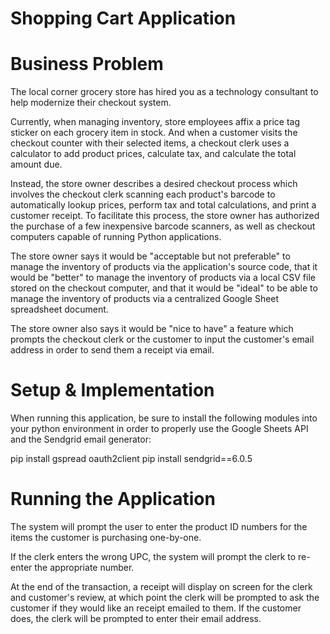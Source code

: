 # Shopping Cart Application

# Business Problem

The local corner grocery store has hired you as a technology consultant to help modernize their checkout system.

Currently, when managing inventory, store employees affix a price tag sticker on each grocery item in stock. And when a customer visits the checkout counter with their selected items, a checkout clerk uses a calculator to add product prices, calculate tax, and calculate the total amount due.

Instead, the store owner describes a desired checkout process which involves the checkout clerk scanning each product's barcode to automatically lookup prices, perform tax and total calculations, and print a customer receipt. To facilitate this process, the store owner has authorized the purchase of a few inexpensive barcode scanners, as well as checkout computers capable of running Python applications.

The store owner says it would be "acceptable but not preferable" to manage the inventory of products via the application's source code, that it would be "better" to manage the inventory of products via a local CSV file stored on the checkout computer, and that it would be "ideal" to be able to manage the inventory of products via a centralized Google Sheet spreadsheet document.

The store owner also says it would be "nice to have" a feature which prompts the checkout clerk or the customer to input the customer's email address in order to send them a receipt via email.

# Setup & Implementation

When running this application, be sure to install the following modules into your python environment in order to properly use the Google Sheets API and the Sendgrid email generator:

pip install gspread oauth2client
pip install sendgrid==6.0.5

# Running the Application

The system will prompt the user to enter the product ID numbers for the items the customer is purchasing one-by-one.

If the clerk enters the wrong UPC, the system will prompt the clerk to re-enter the appropriate number.

At the end of the transaction, a receipt will display on screen for the clerk and customer's review, at which point the clerk will be prompted to ask the customer if they would like an receipt emailed to them. If the customer does, the clerk will be prompted to enter their email address.